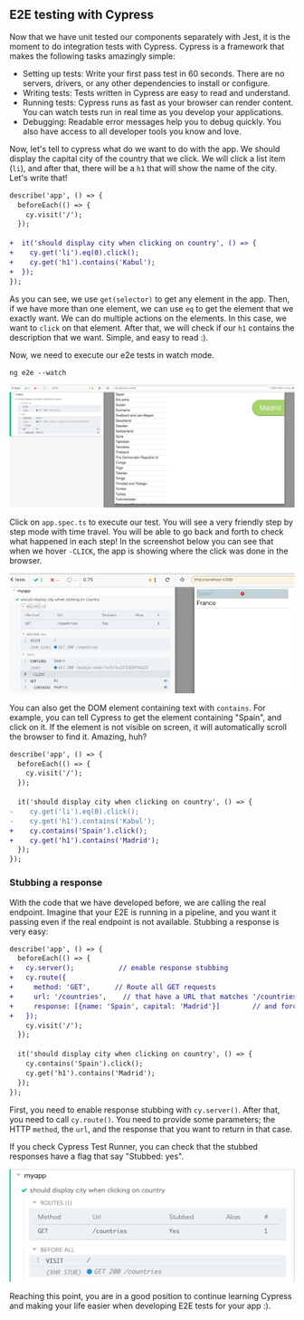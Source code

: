 [e2e]: assets/e2e.png
[stub]: assets/stub.png
[time-travel]: assets/time-travel.png

## E2E testing with Cypress

Now that we have unit tested our components separately with Jest, it is the moment to do integration tests with Cypress. Cypress is a framework that makes the following tasks amazingly simple:

* Setting up tests: Write your first pass test in 60 seconds. There are no servers, drivers, or any other dependencies to install or configure.
* Writing tests: Tests written in Cypress are easy to read and understand.
* Running tests: Cypress runs as fast as your browser can render content. You can watch tests run in real time as you develop your applications.
* Debugging: Readable error messages help you to debug quickly. You also have access to all developer tools you know and love.

Now, let's tell to cypress what do we want to do with the app. We should display the capital city of the country that we click. We will click a list item (``li``), and after that, there will be a ``h1`` that will show the name of the city. Let's write that!

```diff
describe('app', () => {
  beforeEach(() => {
    cy.visit('/');
  });

+  it('should display city when clicking on country', () => {
+    cy.get('li').eq(0).click();
+    cy.get('h1').contains('Kabul');
+  });
});

```

As you can see, we use ``get(selector)`` to get any element in the app. Then, if we have more than one element, we can use ``eq`` to get the element that we exactly want. We can do multiple actions on the elements. In this case, we want to ``click`` on that element. After that, we will check if our ``h1`` contains the description that we want. Simple, and easy to read :).

Now, we need to execute our e2e tests in watch mode. 

```
ng e2e --watch
```

![e2e]

Click on ``app.spec.ts`` to execute our test. You will see a very friendly step by step mode with time travel. You will be able to go back and forth to check what happened in each step! In the screenshot below you can see that when we hover ``-CLICK``, the app is showing where the click was done in the browser.

![time-travel]

You can also get the DOM element containing text with ``contains``. For example, you can tell Cypress to get the element containing "Spain", and click on it. If the element is not visible on screen, it will automatically scroll the browser to find it. Amazing, huh?

```diff
describe('app', () => {
  beforeEach(() => {
    cy.visit('/');
  });

  it('should display city when clicking on country', () => {
-    cy.get('li').eq(0).click();
-    cy.get('h1').contains('Kabul');
+    cy.contains('Spain').click();
+    cy.get('h1').contains('Madrid');
  });
});

```

### Stubbing a response

With the code that we have developed before, we are calling the real endpoint. Imagine that your E2E is running in a pipeline, and you want it passing even if the real endpoint is not available. Stubbing a response is very easy:

```diff
describe('app', () => {
  beforeEach(() => {
+   cy.server();           // enable response stubbing
+   cy.route({
+     method: 'GET',      // Route all GET requests
+     url: '/countries',    // that have a URL that matches '/countries'
+     response: [{name: 'Spain', capital: 'Madrid'}]        // and force the response to be this one
+   });
    cy.visit('/');
  });

  it('should display city when clicking on country', () => {
    cy.contains('Spain').click();
    cy.get('h1').contains('Madrid');
  });
});
```

First, you need to enable response stubbing with ``cy.server()``. After that, you need to call ``cy.route()``. You need to provide some parameters; the HTTP ``method``, the ``url``, and the response that you want to return in that case.

If you check Cypress Test Runner, you can check that the stubbed responses have a flag that say "Stubbed: yes".

![stub]

Reaching this point, you are in a good position to continue learning Cypress and making your life easier when developing E2E tests for your app :).
